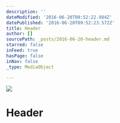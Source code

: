 ```yaml
---
description: ''
dateModified: '2016-06-20T09:52:22.984Z'
datePublished: '2016-06-20T09:52:23.572Z'
title: Header
author: []
sourcePath: _posts/2016-06-20-header.md
starred: false
inFeed: true
hasPage: false
inNav: false
_type: MediaObject

---
```

![](https://the-grid-user-content.s3-us-west-2.amazonaws.com/a823b435-51f5-4706-b772-5c1929c8f904.jpg)

# Header